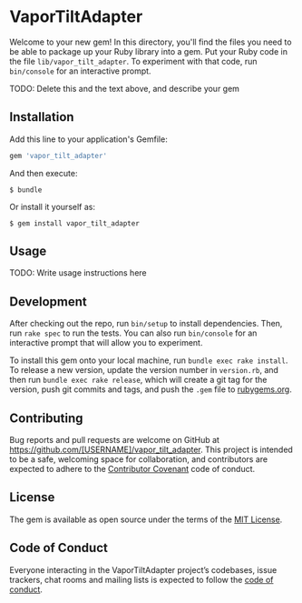 # VaporTiltAdapter

Welcome to your new gem! In this directory, you'll find the files you need to be able to package up your Ruby library into a gem. Put your Ruby code in the file `lib/vapor_tilt_adapter`. To experiment with that code, run `bin/console` for an interactive prompt.

TODO: Delete this and the text above, and describe your gem

## Installation

Add this line to your application's Gemfile:

```ruby
gem 'vapor_tilt_adapter'
```

And then execute:

    $ bundle

Or install it yourself as:

    $ gem install vapor_tilt_adapter

## Usage

TODO: Write usage instructions here

## Development

After checking out the repo, run `bin/setup` to install dependencies. Then, run `rake spec` to run the tests. You can also run `bin/console` for an interactive prompt that will allow you to experiment.

To install this gem onto your local machine, run `bundle exec rake install`. To release a new version, update the version number in `version.rb`, and then run `bundle exec rake release`, which will create a git tag for the version, push git commits and tags, and push the `.gem` file to [rubygems.org](https://rubygems.org).

## Contributing

Bug reports and pull requests are welcome on GitHub at https://github.com/[USERNAME]/vapor_tilt_adapter. This project is intended to be a safe, welcoming space for collaboration, and contributors are expected to adhere to the [Contributor Covenant](http://contributor-covenant.org) code of conduct.

## License

The gem is available as open source under the terms of the [MIT License](http://opensource.org/licenses/MIT).

## Code of Conduct

Everyone interacting in the VaporTiltAdapter project’s codebases, issue trackers, chat rooms and mailing lists is expected to follow the [code of conduct](https://github.com/[USERNAME]/vapor_tilt_adapter/blob/master/CODE_OF_CONDUCT.md).
